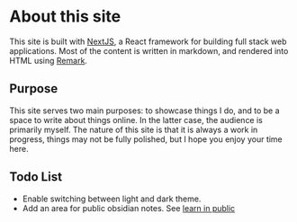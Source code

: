 # About this site

This site is built with [NextJS](https://nextjs.org/), a React framework for building full stack web applications. Most of the content is written in markdown, and rendered into HTML using [Remark](https://www.npmjs.com/package/remark). 

## Purpose

This site serves two main purposes: to showcase things I do, and to be a space to write about things online. In the latter case, the audience is primarily myself. The nature of this site is that it is always a work in progress, things may not be fully polished, but I hope you enjoy your time here.

## Todo List
- Enable switching between light and dark theme.
- Add an area for public obsidian notes. See [learn in public](https://www.swyx.io/learn-in-public)